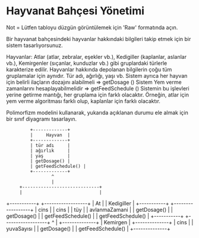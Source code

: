 # Hayvanat Bahçesi Yönetimi

Not = Lütfen tabloyu düzgün görüntülemek için 'Raw' formatında açın.


Bir hayvanat bahçesindeki hayvanlar hakkındaki bilgileri takip etmek için bir sistem tasarlıyorsunuz.

Hayvanlar:
Atlar (atlar, zebralar, eşekler vb.),
Kedigiller (kaplanlar, aslanlar vb.),
Kemirgenler (sıçanlar, kunduzlar vb.) gibi gruplardaki türlerle karakterize edilir.
Hayvanlar hakkında depolanan bilgilerin çoğu tüm gruplamalar için aynıdır.
Tür adı, ağırlığı, yaşı vb.
Sistem ayrıca her hayvan için belirli ilaçların dozajını alabilmeli => getDosage ()
Sistem Yem verme zamanlarını hesaplayabilmelidir => getFeedSchedule ()
Sistemin bu işlevleri yerine getirme mantığı, her gruplama için farklı olacaktır. Örneğin, atlar için yem verme algoritması farklı olup, kaplanlar için farklı olacaktır.

Polimorfizm modelini kullanarak, yukarıda açıklanan durumu ele almak için bir sınıf diyagramı tasarlayın.


             +-------------+
             |     Hayvan  |
             +-------------+
             | tür adı     |
             | ağırlık     |
             | yaş         |
             | getDosage() |
             | getFeedSchedule() |
             +-------------+
                     ^
                     |
         +-----------------------------+
         |                             |
   +-----------+                +------------------+
   |     At    |                |   Kedigiller     |
   +-----------+                +------------------+
   |   cins    |                |   cins           |
   |   tüy     |                |   avlanmaZamani  |
   |   getDosage() |             |   getDosage()    |
   |   getFeedSchedule() |        |   getFeedSchedule() |
   +-----------+                +------------------+
                                    ^
                                    |
                               +--------------+
                               |  Kemirgen   |
                               +--------------+
                               |   cins       |
                               |   yuvaSayısı |
                               |   getDosage() |
                               |   getFeedSchedule() |
                               +--------------+
